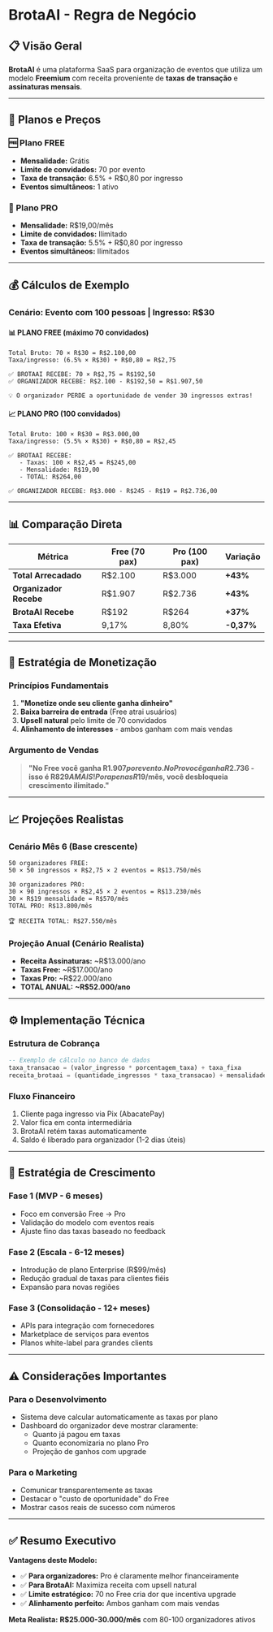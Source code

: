 # BrotaAI - Regra de Negócio

## 📋 Visão Geral
**BrotaAI** é uma plataforma SaaS para organização de eventos que utiliza um modelo **Freemium** com receita proveniente de **taxas de transação** e **assinaturas mensais**.

---

## 🎯 Planos e Preços

### 🆓 Plano FREE
- **Mensalidade:** Grátis
- **Limite de convidados:** 70 por evento
- **Taxa de transação:** 6.5% + R$0,80 por ingresso
- **Eventos simultâneos:** 1 ativo

### 💎 Plano PRO
- **Mensalidade:** R$19,00/mês
- **Limite de convidados:** Ilimitado
- **Taxa de transação:** 5.5% + R$0,80 por ingresso
- **Eventos simultâneos:** Ilimitados

---

## 💰 Cálculos de Exemplo

### Cenário: Evento com 100 pessoas | Ingresso: R$30

#### 📊 PLANO FREE (máximo 70 convidados)
```
Total Bruto: 70 × R$30 = R$2.100,00
Taxa/ingresso: (6.5% × R$30) + R$0,80 = R$2,75

✅ BROTAAI RECEBE: 70 × R$2,75 = R$192,50
✅ ORGANIZADOR RECEBE: R$2.100 - R$192,50 = R$1.907,50

💡 O organizador PERDE a oportunidade de vender 30 ingressos extras!
```

#### 📈 PLANO PRO (100 convidados)
```
Total Bruto: 100 × R$30 = R$3.000,00
Taxa/ingresso: (5.5% × R$30) + R$0,80 = R$2,45

✅ BROTAAI RECEBE:
   - Taxas: 100 × R$2,45 = R$245,00
   - Mensalidade: R$19,00
   - TOTAL: R$264,00

✅ ORGANIZADOR RECEBE: R$3.000 - R$245 - R$19 = R$2.736,00
```

---

## 📊 Comparação Direta

| Métrica | Free (70 pax) | Pro (100 pax) | Variação |
|---------|---------------|---------------|----------|
| **Total Arrecadado** | R$2.100 | R$3.000 | **+43%** |
| **Organizador Recebe** | R$1.907 | R$2.736 | **+43%** |
| **BrotaAI Recebe** | R$192 | R$264 | **+37%** |
| **Taxa Efetiva** | 9,17% | 8,80% | **-0,37%** |

---

## 🎯 Estratégia de Monetização

### Princípios Fundamentais
1. **"Monetize onde seu cliente ganha dinheiro"**
2. **Baixa barreira de entrada** (Free atrai usuários)
3. **Upsell natural** pelo limite de 70 convidados
4. **Alinhamento de interesses** - ambos ganham com mais vendas

### Argumento de Vendas
> **"No Free você ganha R$1.907 por evento. No Pro você ganha R$2.736 - isso é R$829 A MAIS! Por apenas R$19/mês, você desbloqueia crescimento ilimitado."**

---

## 📈 Projeções Realistas

### Cenário Mês 6 (Base crescente)
```
50 organizadores FREE:
50 × 50 ingressos × R$2,75 × 2 eventos = R$13.750/mês

30 organizadores PRO:
30 × 90 ingressos × R$2,45 × 2 eventos = R$13.230/mês
30 × R$19 mensalidade = R$570/mês
TOTAL PRO: R$13.800/mês

🏆 RECEITA TOTAL: R$27.550/mês
```

### Projeção Anual (Cenário Realista)
- **Receita Assinaturas:** ~R$13.000/ano
- **Taxas Free:** ~R$17.000/ano  
- **Taxas Pro:** ~R$22.000/ano
- **TOTAL ANUAL:** **~R$52.000/ano**

---

## ⚙️ Implementação Técnica

### Estrutura de Cobrança
```sql
-- Exemplo de cálculo no banco de dados
taxa_transacao = (valor_ingresso * porcentagem_taxa) + taxa_fixa
receita_brotaai = (quantidade_ingressos * taxa_transacao) + mensalidade_pro
```

### Fluxo Financeiro
1. Cliente paga ingresso via Pix (AbacatePay)
2. Valor fica em conta intermediária
3. BrotaAI retém taxas automaticamente
4. Saldo é liberado para organizador (1-2 dias úteis)

---

## 🚀 Estratégia de Crescimento

### Fase 1 (MVP - 6 meses)
- Foco em conversão Free → Pro
- Validação do modelo com eventos reais
- Ajuste fino das taxas baseado no feedback

### Fase 2 (Escala - 6-12 meses)  
- Introdução de plano Enterprise (R$99/mês)
- Redução gradual de taxas para clientes fiéis
- Expansão para novas regiões

### Fase 3 (Consolidação - 12+ meses)
- APIs para integração com fornecedores
- Marketplace de serviços para eventos
- Planos white-label para grandes clients

---

## ⚠️ Considerações Importantes

### Para o Desenvolvimento
- Sistema deve calcular automaticamente as taxas por plano
- Dashboard do organizador deve mostrar claramente:
  - Quanto já pagou em taxas
  - Quanto economizaria no plano Pro
  - Projeção de ganhos com upgrade

### Para o Marketing
- Comunicar transparentemente as taxas
- Destacar o "custo de oportunidade" do Free
- Mostrar casos reais de sucesso com números

---

## ✅ Resumo Executivo

**Vantagens deste Modelo:**
- ✅ **Para organizadores:** Pro é claramente melhor financeiramente
- ✅ **Para BrotaAI:** Maximiza receita com upsell natural
- ✅ **Limite estratégico:** 70 no Free cria dor que incentiva upgrade
- ✅ **Alinhamento perfeito:** Ambos ganham com mais vendas

**Meta Realista:** **R$25.000-30.000/mês** com 80-100 organizadores ativos

